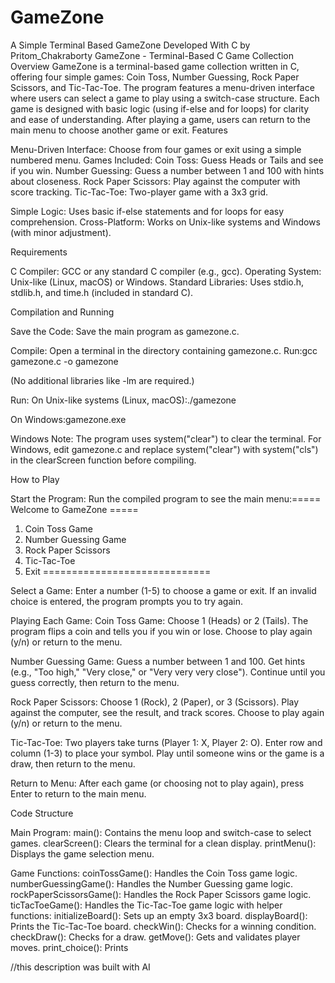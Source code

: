 # GameZone
A Simple Terminal Based GameZone Developed With C by Pritom_Chakraborty
GameZone - Terminal-Based C Game Collection
Overview
GameZone is a terminal-based game collection written in C, offering four simple games: Coin Toss, Number Guessing, Rock Paper Scissors, and Tic-Tac-Toe. The program features a menu-driven interface where users can select a game to play using a switch-case structure. Each game is designed with basic logic (using if-else and for loops) for clarity and ease of understanding. After playing a game, users can return to the main menu to choose another game or exit.
Features

Menu-Driven Interface: Choose from four games or exit using a simple numbered menu.
Games Included:
Coin Toss: Guess Heads or Tails and see if you win.
Number Guessing: Guess a number between 1 and 100 with hints about closeness.
Rock Paper Scissors: Play against the computer with score tracking.
Tic-Tac-Toe: Two-player game with a 3x3 grid.


Simple Logic: Uses basic if-else statements and for loops for easy comprehension.
Cross-Platform: Works on Unix-like systems and Windows (with minor adjustment).

Requirements

C Compiler: GCC or any standard C compiler (e.g., gcc).
Operating System: Unix-like (Linux, macOS) or Windows.
Standard Libraries: Uses stdio.h, stdlib.h, and time.h (included in standard C).

Compilation and Running

Save the Code:
Save the main program as gamezone.c.


Compile:
Open a terminal in the directory containing gamezone.c.
Run:gcc gamezone.c -o gamezone

(No additional libraries like -lm are required.)


Run:
On Unix-like systems (Linux, macOS):./gamezone


On Windows:gamezone.exe




Windows Note:
The program uses system("clear") to clear the terminal. For Windows, edit gamezone.c and replace system("clear") with system("cls") in the clearScreen function before compiling.



How to Play

Start the Program:
Run the compiled program to see the main menu:===== Welcome to GameZone =====
1. Coin Toss Game
2. Number Guessing Game
3. Rock Paper Scissors
4. Tic-Tac-Toe
5. Exit
=============================




Select a Game:
Enter a number (1-5) to choose a game or exit.
If an invalid choice is entered, the program prompts you to try again.


Playing Each Game:
Coin Toss Game:
Choose 1 (Heads) or 2 (Tails).
The program flips a coin and tells you if you win or lose.
Choose to play again (y/n) or return to the menu.


Number Guessing Game:
Guess a number between 1 and 100.
Get hints (e.g., "Too high," "Very close," or "Very very very close").
Continue until you guess correctly, then return to the menu.


Rock Paper Scissors:
Choose 1 (Rock), 2 (Paper), or 3 (Scissors).
Play against the computer, see the result, and track scores.
Choose to play again (y/n) or return to the menu.


Tic-Tac-Toe:
Two players take turns (Player 1: X, Player 2: O).
Enter row and column (1-3) to place your symbol.
Play until someone wins or the game is a draw, then return to the menu.




Return to Menu:
After each game (or choosing not to play again), press Enter to return to the main menu.



Code Structure

Main Program:
main(): Contains the menu loop and switch-case to select games.
clearScreen(): Clears the terminal for a clean display.
printMenu(): Displays the game selection menu.


Game Functions:
coinTossGame(): Handles the Coin Toss game logic.
numberGuessingGame(): Handles the Number Guessing game logic.
rockPaperScissorsGame(): Handles the Rock Paper Scissors game logic.
ticTacToeGame(): Handles the Tic-Tac-Toe game logic with helper functions:
initializeBoard(): Sets up an empty 3x3 board.
displayBoard(): Prints the Tic-Tac-Toe board.
checkWin(): Checks for a winning condition.
checkDraw(): Checks for a draw.
getMove(): Gets and validates player moves.
print_choice(): Prints

//this description was built with AI





